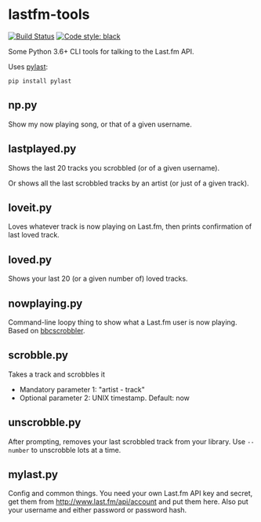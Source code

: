 lastfm-tools
============

[![Build Status](https://travis-ci.org/hugovk/lastfm-tools.svg?branch=master)](https://travis-ci.org/hugovk/lastfm-tools)
[![Code style: black](https://img.shields.io/badge/code%20style-black-000000.svg)](https://github.com/ambv/black)

Some Python 3.6+ CLI tools for talking to the Last.fm API.

Uses [pylast](https://github.com/pylast/pylast):

```
pip install pylast
```

np.py
-----
Show my now playing song, or that of a given username.


lastplayed.py
-------------

Shows the last 20 tracks you scrobbled (or of a given username).

Or shows all the last scrobbled tracks by an artist (or just of a given track).

loveit.py
---------

Loves whatever track is now playing on Last.fm, then prints confirmation of last loved track.

loved.py
--------

Shows your last 20 (or a given number of) loved tracks.

nowplaying.py
-------------

Command-line loopy thing to show what a Last.fm user is now playing. Based on [bbcscrobbler](https://github.com/hugovk/bbcscrobbler).

scrobble.py
-----------

Takes a track and scrobbles it
 * Mandatory parameter 1: "artist - track"
 * Optional parameter 2: UNIX timestamp. Default: now

unscrobble.py
-------------

After prompting, removes your last scrobbled track from your library. Use `--number` to unscrobble lots at a time.

mylast.py
---------

Config and common things. You need your own Last.fm API key and secret, get them from http://www.last.fm/api/account and put them here. Also put your username and either password or password hash.



